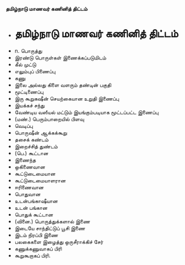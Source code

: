 **தமிழ்நாடு மாணவர் கணினித் திட்டம்**
- # தமிழ்நாடு மாணவர் கணினித் திட்டம்
- n. பொருத்து
- இரண்டு பொருள்கள் இணைக்கப்படுமிடம்
- கீல் முட்டு
- எலும்புப் பிணைப்பு
- கணு
- இலை அல்லது கிளை வளரும் தண்டின் பகுதி
- மூட்டிணைப்பு
- இரு கூறுகஷீன் செயற்கையான உறுதி இணைப்பு
- இயக்கச் சந்து
- வேண்டிய வஸீயல் மட்டும் இயங்கும்படியாக மூட்டப்பட்ட இணைப்பு
- (மண்.) பெரும்பாறையில் பிளவு
- வெடிப்பு
- பொருஷீன் ஆக்கக்கூறு
- தசைக் கண்டம்
- இறைச்சித் துண்டம்
- (பெ.) கூட்டான
- இணைந்த
- ஒகிணைவான
- கூட்டுடைமையான
- கூட்டுடைமையாளரான
- ஈரிணைவான
- பொதுவான
- உடன்பங்காஷீயான
- உடன் பங்கான
- பொதுக் கூட்டான
- (வினை.) பொருத்துக்களால் இணை
- இடையே சாந்திட்டுப் பூசி இணை
- இடம் நிரப்பி இணை
- பலகைகளை இழைத்து ஒருசீராக்கிச் சேர்
- கணுக்கணுவாகப் பிரி
- கூறுகூறாகப் பிரி.

